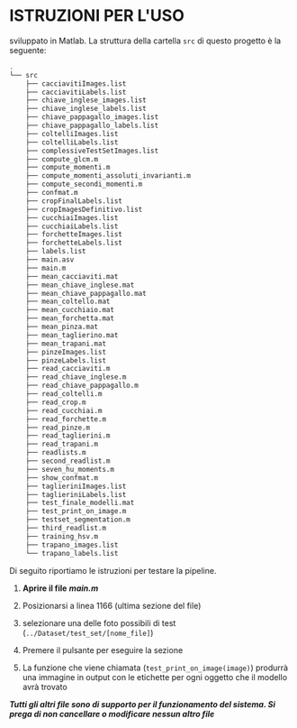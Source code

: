 # ISTRUZIONI PER L'USO


sviluppato in Matlab.
La struttura della cartella `src` di questo progetto è la seguente:

```bash
.
└── src
    ├── cacciavitiImages.list
    ├── cacciavitiLabels.list
    ├── chiave_inglese_images.list
    ├── chiave_inglese_labels.list
    ├── chiave_pappagallo_images.list
    ├── chiave_pappagallo_labels.list
    ├── coltelliImages.list
    ├── coltelliLabels.list
    ├── complessiveTestSetImages.list
    ├── compute_glcm.m
    ├── compute_momenti.m
    ├── compute_momenti_assoluti_invarianti.m
    ├── compute_secondi_momenti.m
    ├── confmat.m
    ├── cropFinalLabels.list
    ├── cropImagesDefinitivo.list
    ├── cucchiaiImages.list
    ├── cucchiaiLabels.list
    ├── forchetteImages.list
    ├── forchetteLabels.list
    ├── labels.list
    ├── main.asv
    ├── main.m
    ├── mean_cacciaviti.mat
    ├── mean_chiave_inglese.mat
    ├── mean_chiave_pappagallo.mat
    ├── mean_coltello.mat
    ├── mean_cucchiaio.mat
    ├── mean_forchetta.mat
    ├── mean_pinza.mat
    ├── mean_taglierino.mat
    ├── mean_trapani.mat
    ├── pinzeImages.list
    ├── pinzeLabels.list
    ├── read_cacciaviti.m
    ├── read_chiave_inglese.m
    ├── read_chiave_pappagallo.m
    ├── read_coltelli.m
    ├── read_crop.m
    ├── read_cucchiai.m
    ├── read_forchette.m
    ├── read_pinze.m
    ├── read_taglierini.m
    ├── read_trapani.m
    ├── readlists.m
    ├── second_readlist.m
    ├── seven_hu_moments.m
    ├── show_confmat.m
    ├── taglieriniImages.list
    ├── taglieriniLabels.list
    ├── test_finale_modelli.mat
    ├── test_print_on_image.m
    ├── testset_segmentation.m
    ├── third_readlist.m
    ├── training_hsv.m
    ├── trapano_images.list
    └── trapano_labels.list
```

Di seguito riportiamo le istruzioni per testare la pipeline.

1. **Aprire il file** ***main.m***

2. Posizionarsi a linea 1166 (ultima sezione del file)

3. selezionare una delle foto possibili di test (`../Dataset/test_set/[nome_file]`)

4. Premere il pulsante per eseguire la sezione

5. La funzione che viene chiamata (`test_print_on_image(image)`) produrrà una immagine in  output con le etichette per ogni oggetto che il modello avrà trovato





***Tutti gli altri file sono di supporto per il funzionamento del sistema. Si prega di non cancellare o modificare nessun altro file***




